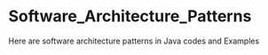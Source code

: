 # Software_Architecture_Patterns

Here are software architecture patterns in Java codes and Examples 
